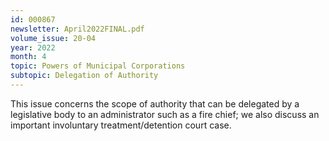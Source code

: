 ```yaml
---
id: 000867
newsletter: April2022FINAL.pdf
volume_issue: 20-04
year: 2022
month: 4
topic: Powers of Municipal Corporations
subtopic: Delegation of Authority
---
```


This issue concerns the scope of authority that can be delegated by a legislative body to an administrator such as a fire chief; we also discuss an important involuntary treatment/detention court case.
